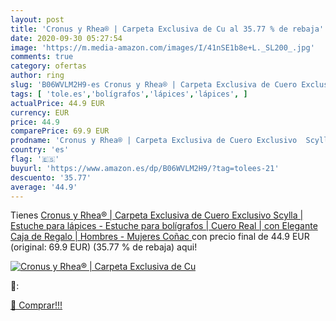 ```yaml
---
layout: post
title: 'Cronus y Rhea® | Carpeta Exclusiva de Cu al 35.77 % de rebaja'
date: 2020-09-30 05:27:54
image: 'https://m.media-amazon.com/images/I/41nSE1b8e+L._SL200_.jpg'
comments: true
category: ofertas
author: ring
slug: 'B06WVLM2H9-es Cronus y Rhea® | Carpeta Exclusiva de Cuero Exclusivo...'
tags: [ 'tole.es','bolígrafos','lápices','lápices', ]
actualPrice: 44.9 EUR
currency: EUR
price: 44.9
comparePrice: 69.9 EUR
prodname: 'Cronus y Rhea® | Carpeta Exclusiva de Cuero Exclusivo  Scylla  | Estuche para lápices - Estuche para bolígrafos | Cuero Real | con Elegante Caja de Regalo | Hombres - Mujeres  Coñac '
country: 'es'
flag: '🇪🇸'
buyurl: 'https://www.amazon.es/dp/B06WVLM2H9/?tag=tolees-21'
descuento: '35.77'
average: '44.9'
---
```


Tienes [Cronus y Rhea® | Carpeta Exclusiva de Cuero Exclusivo  Scylla  | Estuche para lápices - Estuche para bolígrafos | Cuero Real | con Elegante Caja de Regalo | Hombres - Mujeres  Coñac ](https://www.amazon.es/dp/B06WVLM2H9/?tag=tolees-21) con precio final de  44.9 EUR (original: 69.9 EUR) (35.77 %  de rebaja) aqui!

[![Cronus y Rhea® | Carpeta Exclusiva de Cu](https://m.media-amazon.com/images/I/41nSE1b8e+L._SL200_.jpg)](https://www.amazon.es/dp/B06WVLM2H9/?tag=tolees-21)

🔎:


[🛒 Comprar!!!](https://www.amazon.es/dp/B06WVLM2H9/?tag=tolees-21)

